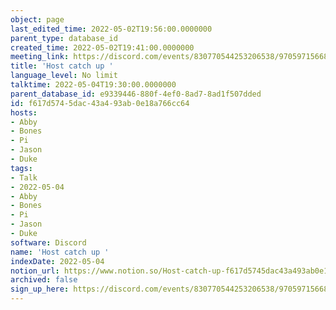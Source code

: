 ```yaml
---
object: page
last_edited_time: 2022-05-02T19:56:00.0000000
parent_type: database_id
created_time: 2022-05-02T19:41:00.0000000
meeting_link: https://discord.com/events/830770544253206538/970597156681568276
title: 'Host catch up '
language_level: No limit
talktime: 2022-05-04T19:30:00.0000000
parent_database_id: e9339446-880f-4ef0-8ad7-8ad1f507dded
id: f617d574-5dac-43a4-93ab-0e18a766cc64
hosts:
- Abby
- Bones
- Pi
- Jason
- Duke
tags:
- Talk
- 2022-05-04
- Abby
- Bones
- Pi
- Jason
- Duke
software: Discord
name: 'Host catch up '
indexDate: 2022-05-04
notion_url: https://www.notion.so/Host-catch-up-f617d5745dac43a493ab0e18a766cc64
archived: false
sign_up_here: https://discord.com/events/830770544253206538/970597156681568276
---
```





